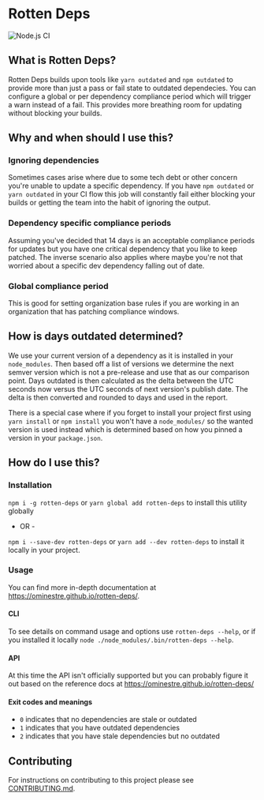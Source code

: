 # Rotten Deps

![Node.js CI](https://github.com/ominestre/rotten-deps/workflows/Node.js%20CI/badge.svg)

## What is Rotten Deps?

Rotten Deps builds upon tools like `yarn outdated` and `npm outdated` to provide more than just a pass or fail state to outdated dependecies. You can configure a global or per dependency compliance period which will trigger a warn instead of a fail. This provides more breathing room for updating without blocking your builds.

## Why and when should I use this?

### Ignoring dependencies

Sometimes cases arise where due to some tech debt or other concern you're unable to update a specific dependency. If you have `npm outdated` or `yarn outdated` in your CI flow this job will constantly fail either blocking your builds or getting the team into the habit of ignoring the output.

### Dependency specific compliance periods

Assuming you've decided that 14 days is an acceptable compliance periods for updates but you have one critical dependency that you like to keep patched. The inverse scenario also applies where maybe you're not that worried about a specific dev dependency falling out of date.

### Global compliance period

This is good for setting organization base rules if you are working in an organization that has patching compliance windows. 

## How is days outdated determined?

We use your current version of a dependency as it is installed in your `node_modules`. Then based off a list of
versions we determine the next semver version which is not a pre-release and use that as our comparison point. Days outdated is
then calculated as the delta between the UTC seconds now versus the UTC seconds of next version's publish date. The delta is
then converted and rounded to days and used in the report.

There is a special case where if you forget to install your project first using `yarn install` or `npm install` you won't have
a `node_modules/` so the wanted version is used instead which is determined based on how you pinned a version in your `package.json`.

## How do I use this?

### Installation

`npm i -g rotten-deps` or `yarn global add rotten-deps` to install this utility globally

- OR -

`npm i --save-dev rotten-deps` or `yarn add --dev rotten-deps` to install it locally in your project.

### Usage

You can find more in-depth documentation at https://ominestre.github.io/rotten-deps/.

#### CLI

To see details on command usage and options use `rotten-deps --help`, or if you installed it locally `node ./node_modules/.bin/rotten-deps --help`.

#### API

At this time the API isn't officially supported but you can probably figure it out based on the reference docs at https://ominestre.github.io/rotten-deps/

#### Exit codes and meanings

* `0` indicates that no dependencies are stale or outdated
* `1` indicates that you have outdated dependencies
* `2` indicates that you have stale dependencies but no outdated

## Contributing

For instructions on contributing to this project please see [CONTRIBUTING.md](./CONTRIBUTING.md).
